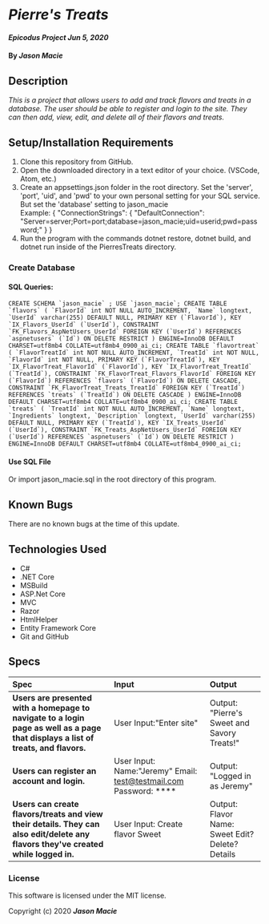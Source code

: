 # _Pierre's Treats_

#### _Epicodus Project Jun 5, 2020_

#### By _**Jason Macie**_

## Description

_This is a project that allows users to add and track flavors and treats in a database. The user should be able to register and login to the site. They can then add, view, edit, and delete all of their flavors and treats._

## Setup/Installation Requirements

1. Clone this repository from GitHub.
2. Open the downloaded directory in a text editor of your choice.
  (VSCode, Atom, etc.)
3. Create an appsettings.json folder in the root directory. Set the 'server', 'port', 'uid', and 'pwd' to your own personal setting for your SQL service. But set the 'database' setting to jason_macie<br>
Example: 
{
  "ConnectionStrings": {
      "DefaultConnection": "Server=server;Port=port;database=jason_macie;uid=userid;pwd=password;"
  }
}
4. Run the program with the commands dotnet restore, dotnet build, and dotnet run inside of the PierresTreats directory.

### Create Database 
#### SQL Queries:
``` CREATE SCHEMA `jason_macie` ;
USE `jason_macie`;
CREATE TABLE `flavors` (
  `FlavorId` int NOT NULL AUTO_INCREMENT,
  `Name` longtext,
  `UserId` varchar(255) DEFAULT NULL,
  PRIMARY KEY (`FlavorId`),
  KEY `IX_Flavors_UserId` (`UserId`),
  CONSTRAINT `FK_Flavors_AspNetUsers_UserId` FOREIGN KEY (`UserId`) REFERENCES `aspnetusers` (`Id`) ON DELETE RESTRICT
) ENGINE=InnoDB DEFAULT CHARSET=utf8mb4 COLLATE=utf8mb4_0900_ai_ci;
CREATE TABLE `flavortreat` (
  `FlavorTreatId` int NOT NULL AUTO_INCREMENT,
  `TreatId` int NOT NULL,
  `FlavorId` int NOT NULL,
  PRIMARY KEY (`FlavorTreatId`),
  KEY `IX_FlavorTreat_FlavorId` (`FlavorId`),
  KEY `IX_FlavorTreat_TreatId` (`TreatId`),
  CONSTRAINT `FK_FlavorTreat_Flavors_FlavorId` FOREIGN KEY (`FlavorId`) REFERENCES `flavors` (`FlavorId`) ON DELETE CASCADE,
  CONSTRAINT `FK_FlavorTreat_Treats_TreatId` FOREIGN KEY (`TreatId`) REFERENCES `treats` (`TreatId`) ON DELETE CASCADE
) ENGINE=InnoDB DEFAULT CHARSET=utf8mb4 COLLATE=utf8mb4_0900_ai_ci;
CREATE TABLE `treats` (
  `TreatId` int NOT NULL AUTO_INCREMENT,
  `Name` longtext,
  `Ingredients` longtext,
  `Description` longtext,
  `UserId` varchar(255) DEFAULT NULL,
  PRIMARY KEY (`TreatId`),
  KEY `IX_Treats_UserId` (`UserId`),
  CONSTRAINT `FK_Treats_AspNetUsers_UserId` FOREIGN KEY (`UserId`) REFERENCES `aspnetusers` (`Id`) ON DELETE RESTRICT
) ENGINE=InnoDB DEFAULT CHARSET=utf8mb4 COLLATE=utf8mb4_0900_ai_ci; ```

#### Use SQL File
Or import jason_macie.sql in the root directory of this program.

## Known Bugs

There are no known bugs at the time of this update.

## Technologies Used

* C#
* .NET Core
* MSBuild
* ASP.Net Core
* MVC
* Razor
* HtmlHelper
* Entity Framework Core
* Git and GitHub

## Specs

| Spec | Input | Output |
| :------------- | :------------- | :------------- |
| **Users are presented with a homepage to navigate to a login page as well as a page that displays a list of treats, and flavors.** | User Input:"Enter site" | Output: "Pierre's Sweet and Savory Treats!" |
| **Users can register an account and login.** | User Input: Name:"Jeremy" Email: test@testmail.com Password: **** | Output: "Logged in as Jeremy" |
| **Users can create flavors/treats and view their details. They can also edit/delete any flavors they've created while logged in.** | User Input: Create flavor Sweet | Output: Flavor Name: Sweet Edit? Delete? Details

### License

This software is licensed under the MIT license.

Copyright (c) 2020 **_Jason Macie_**
